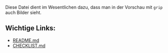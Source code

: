 Diese Datei dient im Wesentlichen dazu, dass man in der Vorschau mit `grip` auch Bilder sieht.

## Wichtige Links:
* [README.md](src/README.md)
* [CHECKLIST.md](src/CHECKLIST.md)
